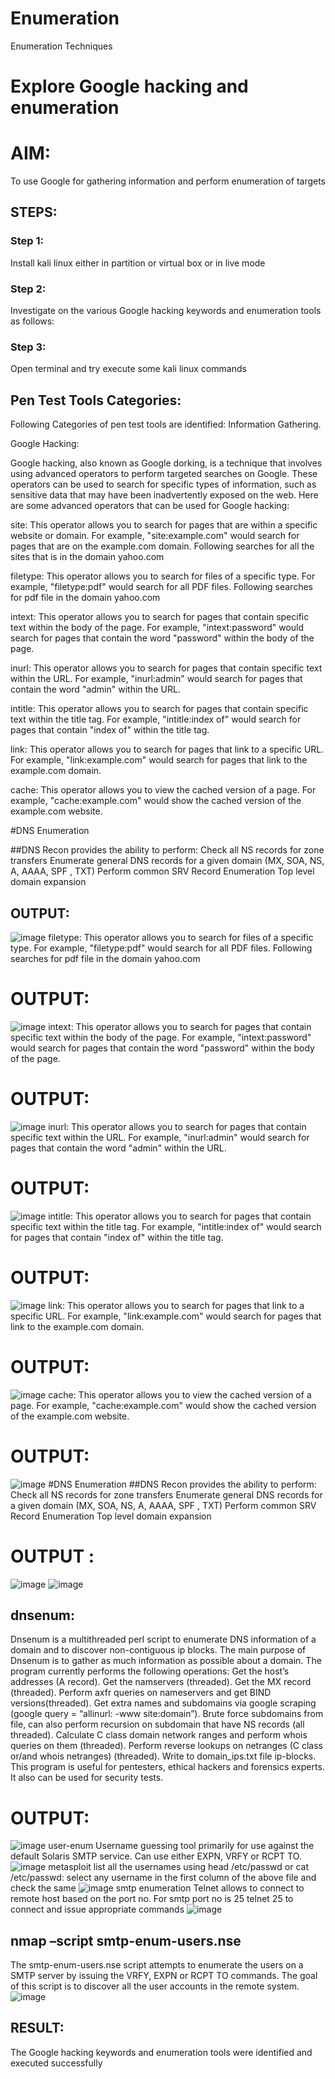 # Enumeration
Enumeration Techniques

# Explore Google hacking and enumeration 

# AIM:

To use Google for gathering information and perform enumeration of targets

## STEPS:

### Step 1:

Install kali linux either in partition or virtual box or in live mode

### Step 2:

Investigate on the various Google hacking keywords and enumeration tools as follows:


### Step 3:
Open terminal and try execute some kali linux commands

## Pen Test Tools Categories:  

Following Categories of pen test tools are identified:
Information Gathering.

Google Hacking:

Google hacking, also known as Google dorking, is a technique that involves using advanced operators to perform targeted searches on Google. These operators can be used to search for specific types of information, such as sensitive data that may have been inadvertently exposed on the web. Here are some advanced operators that can be used for Google hacking:

site: This operator allows you to search for pages that are within a specific website or domain. For example, "site:example.com" would search for pages that are on the example.com domain.
Following searches for all the sites that is in the domain yahoo.com

filetype: This operator allows you to search for files of a specific type. For example, "filetype:pdf" would search for all PDF files.
Following searches for pdf file in the domain yahoo.com



intext: This operator allows you to search for pages that contain specific text within the body of the page. For example, "intext:password" would search for pages that contain the word "password" within the body of the page.


inurl: This operator allows you to search for pages that contain specific text within the URL. For example, "inurl:admin" would search for pages that contain the word "admin" within the URL.

intitle: This operator allows you to search for pages that contain specific text within the title tag. For example, "intitle:index of" would search for pages that contain "index of" within the title tag.

link: This operator allows you to search for pages that link to a specific URL. For example, "link:example.com" would search for pages that link to the example.com domain.

cache: This operator allows you to view the cached version of a page. For example, "cache:example.com" would show the cached version of the example.com website.

 
#DNS Enumeration


##DNS Recon
provides the ability to perform:
Check all NS records for zone transfers
Enumerate general DNS records for a given domain (MX, SOA, NS, A, AAAA, SPF , TXT)
Perform common SRV Record Enumeration
Top level domain expansion
## OUTPUT:
![image](https://github.com/Raja8334/Enumeration/assets/120719634/6caaa262-965b-4c82-9bd5-239d5641b0c9)
filetype: This operator allows you to search for files of a specific type. For example, "filetype:pdf" would search for all PDF files. Following searches for pdf file in the domain yahoo.com
# OUTPUT:
![image](https://github.com/Raja8334/Enumeration/assets/120719634/71a90d4b-bb1c-467d-90bb-7cdd560bf500)
intext: This operator allows you to search for pages that contain specific text within the body of the page. For example, "intext:password" would search for pages that contain the word "password" within the body of the page.
# OUTPUT:
![image](https://github.com/Raja8334/Enumeration/assets/120719634/09f6ff08-3557-4aaa-a144-ab7d82dc3111)
inurl: This operator allows you to search for pages that contain specific text within the URL. For example, "inurl:admin" would search for pages that contain the word "admin" within the URL.
# OUTPUT:
![image](https://github.com/Raja8334/Enumeration/assets/120719634/ac7f0b2b-3dde-44aa-a160-8421d83d2a20)
intitle: This operator allows you to search for pages that contain specific text within the title tag. For example, "intitle:index of" would search for pages that contain "index of" within the title tag.
# OUTPUT:
![image](https://github.com/Raja8334/Enumeration/assets/120719634/38551de5-b144-474b-814e-51b9eca3873f)
link: This operator allows you to search for pages that link to a specific URL. For example, "link:example.com" would search for pages that link to the example.com domain.
# OUTPUT:
![image](https://github.com/Raja8334/Enumeration/assets/120719634/3005c095-b5e4-4eaf-8a2d-764d26be9737)
cache: This operator allows you to view the cached version of a page. For example, "cache:example.com" would show the cached version of the example.com website.
# OUTPUT:
![image](https://github.com/Raja8334/Enumeration/assets/120719634/0c4b1698-b07f-458f-8231-8c275a5bc82c)
#DNS Enumeration ##DNS Recon provides the ability to perform: Check all NS records for zone transfers Enumerate general DNS records for a given domain (MX, SOA, NS, A, AAAA, SPF , TXT) Perform common SRV Record Enumeration Top level domain expansion
# OUTPUT :
![image](https://github.com/Raja8334/Enumeration/assets/120719634/06720748-2e1c-4886-a338-1ab5e675ae56)
![image](https://github.com/Raja8334/Enumeration/assets/120719634/576ad4ae-69f5-49ba-b9f3-dc52651ac264)
## dnsenum:
Dnsenum is a multithreaded perl script to enumerate DNS information of a domain and to discover non-contiguous ip blocks. The main purpose of Dnsenum is to gather as much information as possible about a domain. The program currently performs the following operations: Get the host’s addresses (A record). Get the namservers (threaded). Get the MX record (threaded). Perform axfr queries on nameservers and get BIND versions(threaded). Get extra names and subdomains via google scraping (google query = “allinurl: -www site:domain”). Brute force subdomains from file, can also perform recursion on subdomain that have NS records (all threaded). Calculate C class domain network ranges and perform whois queries on them (threaded). Perform reverse lookups on netranges (C class or/and whois netranges) (threaded). Write to domain_ips.txt file ip-blocks. This program is useful for pentesters, ethical hackers and forensics experts. It also can be used for security tests.
# OUTPUT:
![image](https://github.com/Raja8334/Enumeration/assets/120719634/521105dd-e0e2-4351-8351-202a15821722)
user-enum Username guessing tool primarily for use against the default Solaris SMTP service. Can use either EXPN, VRFY or RCPT TO.
![image](https://github.com/Raja8334/Enumeration/assets/120719634/66e15746-e1c2-48bd-a0e8-02f8f221673e)
metasploit list all the usernames using head /etc/passwd or cat /etc/passwd: select any username in the first column of the above file and check the same
![image](https://github.com/Raja8334/Enumeration/assets/120719634/9ed5bca7-24b4-487a-ad36-114339f107c6)
smtp enumeration Telnet allows to connect to remote host based on the port no. For smtp port no is 25 telnet 25 to connect and issue appropriate commands
![image](https://github.com/Raja8334/Enumeration/assets/120719634/2e25d4e7-a7f9-453f-8204-e94ec07f100a)
## nmap –script smtp-enum-users.nse
The smtp-enum-users.nse script attempts to enumerate the users on a SMTP server by issuing the VRFY, EXPN or RCPT TO commands. The goal of this script is to discover all the user accounts in the remote system.
![image](https://github.com/Raja8334/Enumeration/assets/120719634/eba745b0-769c-48c5-a1ad-bfe8c4b4e7e1)























## RESULT:
The Google hacking keywords and enumeration tools were identified and executed successfully

